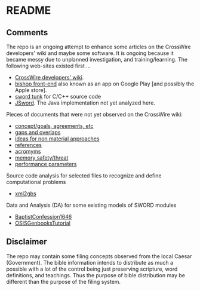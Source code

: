 # README

## Comments

The repo is an ongoing attempt to enhance some articles on the CrossWire developers' wiki and maybe some software. It is ongoing because it became messy due to unplanned investigation, and training/learning. The following web-sites existed first ...

- [CrossWire developers' wiki](https://wiki.crosswire.org/Main_Page). 
- [bishop front-end](http://git.crosswire.org/main/bishop.git) also known as an app on Google Play [and possibly the Apple store].
- [sword tunk](https://crosswire.org/svn/sword/trunk/) for C/C++ source code
- [JSword](https://www.crosswire.org/jsword/svn.html). The Java implementation not yet analyzed here.


Pieces of documents that were not yet observed on the CrossWire wiki:
- [concept/goals, agreements, etc](https://sword-2.github.io/sword-wiki/1a_initial/1_concept/1.html)
- [gaps and overlaps](https://sword-2.github.io/sword-wiki/1a\_initial/4\_capability\_gaps\_and\_overlaps/4.html)
- [ideas for non material approaches](https://sword-2.github.io/sword-wiki/1a\_initial/6\_ideas\_for\_non\_material\_approaches/6.html)
- [references](https://sword-2.github.io/sword-wiki/1a\_initial/8b_references/8b.html)
- [acromyms](https://sword-2.github.io/sword-wiki/1a\_initial/8c_acronyms/8c.html)
- [memory safety/threat](https://sword-2.github.io/sword-wiki/1b\_dev/02\_threat\_sum/02.html)
- [performance parameters](https://sword-2.github.io/sword-wiki/1b\_dev/05\_dev\_KPPs/05.html)

Source code analysis for selected files to recognize and define computational problems
- [xml2gbs](https://sword-2.github.io/sword-wiki/CDE/CP-Computational\_Problems/utilities/xml2gbs)

Data and Analysis (DA) for some existing models of SWORD modules
- [BaptistConfession1646](https://sword-2.github.io/sword-wiki/CDE/CC-DA/genbooks/BaptistConfession1646)
- [OSISGenbooksTutorial](https://sword-2.github.io/sword-wiki/CDE/CC-DA/genbooks/OSISGenbooksTutorial)


## Disclaimer
The repo may contain some filing concepts observed from the local Caesar (Government). The bible information intends to distribute as much a possible with a lot of the control being just preserving scripture, word definitions, and teachings. Thus the purpose of bible distribution may be different than the purpose of the filing system.

